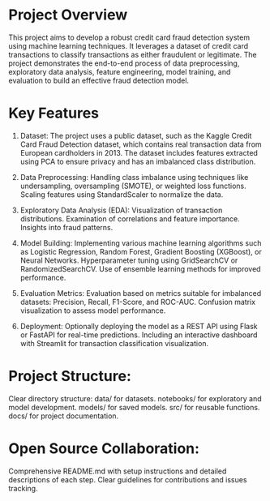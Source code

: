 # Project Overview
This project aims to develop a robust credit card fraud detection system using machine learning techniques. It leverages a dataset of credit card transactions to classify transactions as either fraudulent or legitimate. The project demonstrates the end-to-end process of data preprocessing, exploratory data analysis, feature engineering, model training, and evaluation to build an effective fraud detection model.


# Key Features
1. Dataset:
  The project uses a public dataset, such as the Kaggle Credit Card Fraud Detection dataset, which contains real transaction data from European cardholders in 2013.
  The dataset includes features extracted using PCA to ensure privacy and has an imbalanced class distribution.

2. Data Preprocessing:
   Handling class imbalance using techniques like undersampling, oversampling (SMOTE), or weighted loss functions.
   Scaling features using StandardScaler to normalize the data.

3. Exploratory Data Analysis (EDA):
  Visualization of transaction distributions.
  Examination of correlations and feature importance.
  Insights into fraud patterns.

4. Model Building:
  Implementing various machine learning algorithms such as Logistic Regression, Random Forest, Gradient Boosting (XGBoost), or Neural Networks.
  Hyperparameter tuning using GridSearchCV or RandomizedSearchCV.
  Use of ensemble learning methods for improved performance.

5. Evaluation Metrics:
  Evaluation based on metrics suitable for imbalanced datasets: Precision, Recall, F1-Score, and ROC-AUC.
  Confusion matrix visualization to assess model performance.
6. Deployment:
  Optionally deploying the model as a REST API using Flask or FastAPI for real-time predictions.
  Including an interactive dashboard with Streamlit for transaction classification visualization.

# Project Structure:
Clear directory structure:
data/ for datasets.
notebooks/ for exploratory and model development.
models/ for saved models.
src/ for reusable functions.
docs/ for project documentation.

# Open Source Collaboration:
Comprehensive README.md with setup instructions and detailed descriptions of each step.
Clear guidelines for contributions and issues tracking.
